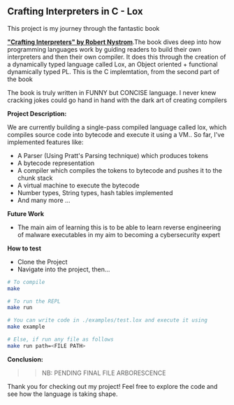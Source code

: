 ## Crafting Interpreters in C - Lox 

This project is my journey through the fantastic book

**["Crafting Interpreters" by Robert Nystrom](https://craftinginterpreters.com/)**.The book dives deep into how programming languages work by guiding readers to build their own interpreters and then their own compiler. It does this through the creation of a dynamically typed language called Lox, an Object oriented + functional dynamically typed PL. This is the C implemtation, from the second part of the book

The book is truly written in FUNNY but CONCISE language. I never knew cracking jokes could go hand in hand with the dark art of creating compilers

**Project Description:**

We are currently building a single-pass compiled language called lox, which compiles source code into bytecode and execute it using a VM.. So far, I've implemented features like:

* A Parser (Using Pratt's Parsing technique) which produces tokens
* A bytecode representation
* A compiler which compiles the tokens to bytecode and pushes it to the chunk stack 
* A virtual machine to execute the bytecode
* Number types, String types, hash tables implemented
* And many more ...

**Future Work**

* The main aim of learning this is to be able to learn reverse engineering of malware executables in my aim to becoming a cybersecurity expert

**How to test**

* Clone the Project
* Navigate into the project, then... 
```bash
# To compile 
make 

# To run the REPL
make run

# You can write code in ./examples/test.lox and execute it using 
make example

# Else, if run any file as follows
make run path=<FILE PATH>   

```

**Conclusion:**
>> NB: PENDING FINAL FILE ARBORESCENCE

Thank you for checking out my project! Feel free to explore the code and see how the language is taking shape.

